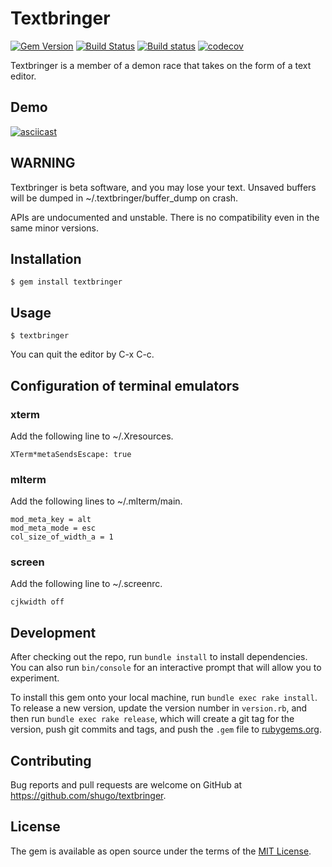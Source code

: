 # Textbringer

[![Gem Version](https://badge.fury.io/rb/textbringer.svg)](https://badge.fury.io/rb/textbringer)
[![Build Status](https://travis-ci.org/shugo/textbringer.svg?branch=master)](https://travis-ci.org/shugo/textbringer)
[![Build status](https://ci.appveyor.com/api/projects/status/n20vtpfgcgii5jtc?svg=true)](https://ci.appveyor.com/project/shugo31737/textbringer)
[![codecov](https://codecov.io/gh/shugo/textbringer/branch/master/graph/badge.svg)](https://codecov.io/gh/shugo/textbringer)

Textbringer is a member of a demon race that takes on the form of a text
editor.

## Demo

[![asciicast](https://asciinema.org/a/100156.png)](https://asciinema.org/a/100156)

## WARNING

Textbringer is beta software, and you may lose your text.  Unsaved buffers will
be dumped in ~/.textbringer/buffer_dump on crash.

APIs are undocumented and unstable.  There is no compatibility even in the same
minor versions.

## Installation

    $ gem install textbringer

## Usage

    $ textbringer

You can quit the editor by C-x C-c.

## Configuration of terminal emulators

### xterm

Add the following line to ~/.Xresources.

    XTerm*metaSendsEscape: true

### mlterm

Add the following lines to ~/.mlterm/main.

    mod_meta_key = alt
    mod_meta_mode = esc
    col_size_of_width_a = 1

### screen

Add the following line to ~/.screenrc.

    cjkwidth off

## Development

After checking out the repo, run `bundle install` to install dependencies. You can also run `bin/console` for an interactive prompt that will allow you to experiment.

To install this gem onto your local machine, run `bundle exec rake install`. To release a new version, update the version number in `version.rb`, and then run `bundle exec rake release`, which will create a git tag for the version, push git commits and tags, and push the `.gem` file to [rubygems.org](https://rubygems.org).

## Contributing

Bug reports and pull requests are welcome on GitHub at https://github.com/shugo/textbringer.


## License

The gem is available as open source under the terms of the [MIT License](http://opensource.org/licenses/MIT).

